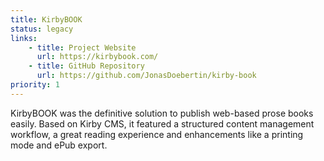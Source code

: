```yaml
---
title: KirbyBOOK
status: legacy
links:
    - title: Project Website
      url: https://kirbybook.com/
    - title: GitHub Repository
      url: https://github.com/JonasDoebertin/kirby-book
priority: 1
---
```


KirbyBOOK was the definitive solution to publish web-based prose books easily. Based on Kirby CMS, it featured a structured content management workflow, a great reading experience and enhancements like a printing mode and ePub export.
